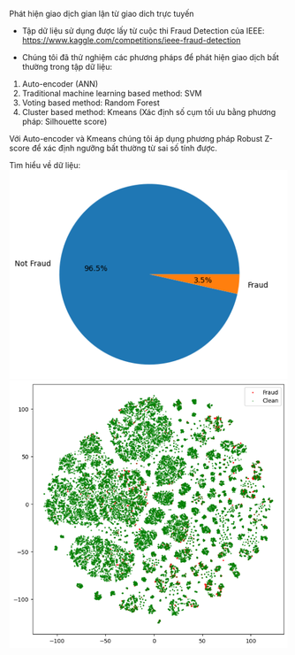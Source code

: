 Phát hiện giao dịch gian lận từ giao dich trực tuyến

- Tập dữ liệu sử dụng được lấy từ cuộc thi Fraud Detection của IEEE: https://www.kaggle.com/competitions/ieee-fraud-detection

- Chúng tôi đã thử nghiệm các phương pháps để phát hiện giao dịch bất thường trong tập dữ liệu:
1. Auto-encoder (ANN)
2. Traditional machine learning based method: SVM
3. Voting based method: Random Forest
4. Cluster based method: Kmeans (Xác định số cụm tối ưu bằng phương pháp: Silhouette score)

Với Auto-encoder và Kmeans chúng tôi áp dụng phương pháp Robust Z-score để xác định ngưỡng bất thường từ sai số tính được.

Tìm hiểu về dữ liệu:
![img-1](./images/1.png)
![img-2](./images/2.png)

